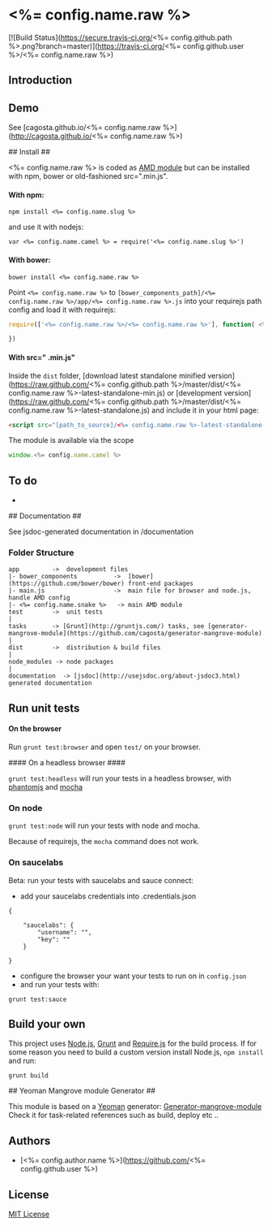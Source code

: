 # <%= config.name.raw %>  
[![Build Status](https://secure.travis-ci.org/<%= config.github.path %>.png?branch=master)](https://travis-ci.org/<%= config.github.user %>/<%= config.name.raw %>)


## Introduction ##


## Demo ##
See [cagosta.github.io/<%= config.name.raw %>](http://cagosta.github.io/<%= config.name.raw %>)


## Install ##

<%= config.name.raw %> is coded as [AMD module](http://requirejs.org/docs/whyamd.html) but can be installed with npm, bower or old-fashioned src=".min.js".

#### With npm: ####

```
npm install <%= config.name.slug %>
```

and use it with nodejs: 
```
var <%= config.name.camel %> = require('<%= config.name.slug %>')
```

#### With bower: ####

``` 
bower install <%= config.name.raw %>
```

Point `<%= config.name.raw %>` to `[bower_components_path]/<%= config.name.raw %>/app/<%= config.name.raw %>.js` into your requirejs path config 
and load it with requirejs:  

```javascript
require(['<%= config.name.raw %>/<%= config.name.raw %>'], function( <%= config.name.camel %> ){

})
```


#### With src=" .min.js" ####


Inside the `dist` folder, [download latest standalone minified version](https://raw.github.com/<%= config.github.path %>/master/dist/<%= config.name.raw %>-latest-standalone-min.js) or [development version](https://raw.github.com/<%= config.github.path %>/master/dist/<%= config.name.raw %>-latest-standalone.js) and include it in your html page:

```html
<script src="[path_to_source]/<%= config.name.raw %>-latest-standalone-min.js%>"></script>
```

The module is available via the scope 

```javascript
window.<%= config.name.camel %>
```

## To do ##

*  

## Documentation ##

See jsdoc-generated documentation in /documentation  

### Folder Structure ###

    app         ->  development files
    |- bower_components          ->  [bower](https://github.com/bower/bower) front-end packages
    |- main.js                   ->  main file for browser and node.js, handle AMD config
    |- <%= config.name.snake %>   -> main AMD module
    test        ->  unit tests
    |
    tasks       -> [Grunt](http://gruntjs.com/) tasks, see [generator-mangrove-module](https://github.com/cagosta/generator-mangrove-module)
    |
    dist        ->  distribution & build files
    |
    node_modules -> node packages
    |
    documentation  -> [jsdoc](http://usejsdoc.org/about-jsdoc3.html) generated documentation 


## Run unit tests ##

#### On the browser ####

Run `grunt test:browser` and open `test/` on your browser.

#### On a headless browser ####

`grunt test:headless` will run your tests in a headless browser, with [phantomjs](http://phantomjs.org/) and [mocha](http://visionmedia.github.io/mocha/)

### On node ####

`grunt test:node` will run your tests with node and mocha.  

Because of requirejs, the `mocha` command does not work.


### On saucelabs ####

Beta: run your tests with saucelabs and sauce connect:  
- add your saucelabs credentials into .credentials.json 
```
{
 
    "saucelabs": {
        "username": "",
        "key": ""
    }   

}
```
- configure the browser your want your tests to run on in `config.json`  
- and run your tests with:  
```
grunt test:sauce
```


## Build your own ##

This project uses [Node.js](http://nodejs.org/), [Grunt](http://gruntjs.com/) and [Require.js](http://requirejs.org/docs/optimization.html) for the build process. If for some reason you need to build a custom version install Node.js, `npm install` and run:

    grunt build

## Yeoman Mangrove module Generator ##

This module is based on a [Yeoman](https://github.com/yeoman/yeoman/wiki/Getting-Started) generator: [Generator-mangrove-module](https://github.com/cagosta/generator-mangrove-module)  
Check it for task-related references such as build, deploy etc ..


## Authors ##
* [<%= config.author.name %>](https://github.com/<%= config.github.user %>)


## License ##

[MIT License](http://www.opensource.org/licenses/mit-license.php)


